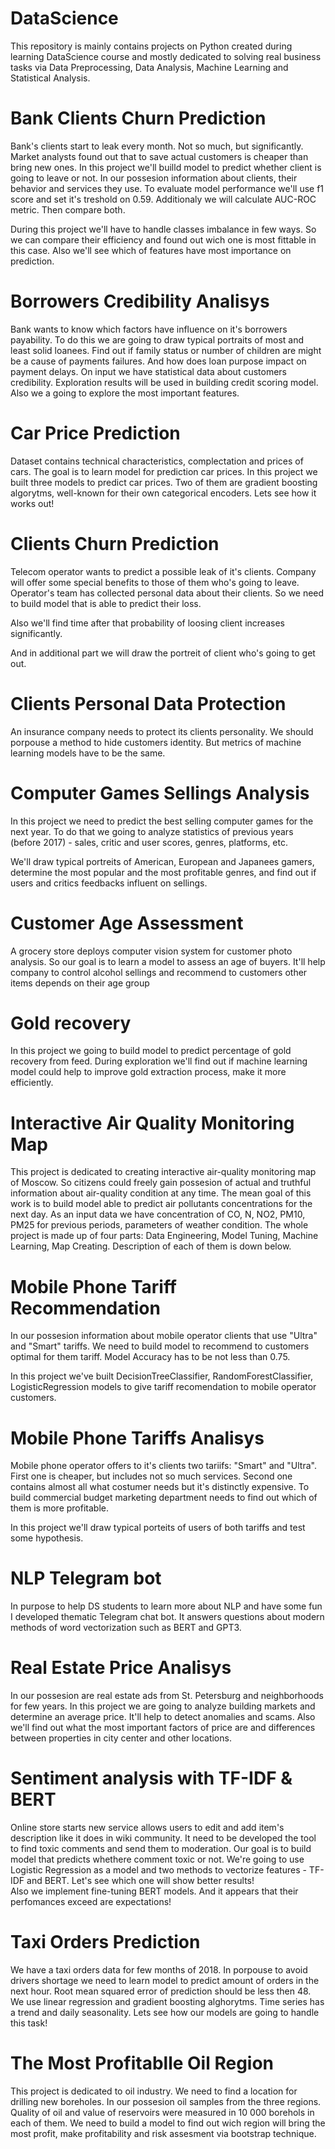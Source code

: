 # DataScience
This repository is mainly contains projects on Python created during learning DataScience course and mostly dedicated to solving real business tasks via Data Preprocessing, Data Analysis, Machine Learning and Statistical Analysis.

# Bank Clients Churn Prediction
Bank's clients start to leak every month. Not so much, but significantly. Market analysts found out that to save actual customers is cheaper than bring new ones. In this project we'll builld model to predict whether client is going to leave or not. In our possesion information about clients, their behavior and services they use. To evaluate model performance we'll use f1 score and set it's treshold on 0.59. Additionaly we will calculate AUC-ROC metric. Then compare both.

During this project we'll have to handle classes imbalance in few ways. So we can compare their efficiency and found out wich one is most fittable in this case. Also we'll see which of features have most importance on prediction. 

# Borrowers Credibility Analisys
Bank wants to know which factors have influence on it's borrowers payability. To do this we are going to draw typical portraits of most and least solid loanees. Find out if family status or number of children are might be a cause of payments failures. And how does loan purpose impact on payment delays. On input we have statistical data about customers credibility. Exploration results will be used in building credit scoring model. Also we a going to explore the most important features.

# Car Price Prediction
Dataset contains technical characteristics, complectation and prices of cars. The goal is to learn model for prediction car prices. In this project we built three models to predict car prices. Two of them are gradient boosting algorytms, well-known for their own categorical encoders. Lets see how it works out!

# Clients Churn Prediction
Telecom operator wants to predict a possible leak of it's clients. Company will offer some special benefits to those of them who's going to leave. Operator's team has collected personal data about their clients. So we need to build model that is able to predict their loss. 

Also we'll find time after that probability of loosing client increases significantly.

And in additional part we will draw the portreit of client who's going to get out.

# Clients Personal Data Protection
An insurance company needs to protect its clients personality. We should porpouse a method to hide customers identity. But metrics of machine learning models have to be the same.

# Computer Games Sellings Analysis

In this project we need to predict the best selling computer games for the next year. To do that we going to analyze statistics of previous years (before 2017) - sales, critic and user scores, genres, platforms, etc.

We'll draw typical portreits of American, European and Japanees gamers, determine the most popular and the most profitable genres, and find out if users and critics feedbacks influent on sellings. 

# Customer Age Assessment
A grocery store deploys computer vision system for customer photo analysis. So our goal is to learn a model to assess an age of buyers. It'll help company to control alcohol sellings and recommend to customers other items depends on their age group

# Gold recovery
In this project we going to build model to predict percentage of gold recovery from feed. During exploration we'll find out if machine learning model could help to improve gold extraction process, make it more efficiently.

# Interactive Air Quality Monitoring Map
This project is dedicated to creating interactive air-quality monitoring map of Moscow. So citizens could freely gain possesion of actual and truthful information about air-quality condition at any time. The mean goal of this work is to build model able to predict air pollutants concentrations for the next day. As an input data we have concentration of CO, N, NO2, PM10, PM25 for previous periods, parameters of weather condition. The whole project is made up of four parts: Data Engineering, Model Tuning, Machine Learning, Map Creating. Description of each of them is down below.

# Mobile Phone Tariff Recommendation
In our possesion information about mobile operator clients that use "Ultra" and "Smart" tariffs. We need to build model to recommend to customers optimal for them tariff. Model Accuracy has to be not less than 0.75.

In this project we've built DecisionTreeClassifier, RandomForestClassifier, LogisticRegression models to give tariff recomendation to mobile operator customers.

# Mobile Phone Tariffs Analisys
Mobile phone operator offers to it's clients two tariifs: "Smart" and "Ultra". First one is cheaper, but includes not so much services. Second one contains almost all what costumer needs but it's distinctly expensive. To build commercial budget marketing department needs to find out which of them is more profitable.

In this project we'll draw typical porteits of users of both tariffs and test some hypothesis.

# NLP Telegram bot
In purpose to help DS students to learn more about NLP and have some fun I developed thematic Telegram chat bot. It answers questions about modern methods of word vectorization such as BERT and GPT3.

# Real Estate Price Analisys
In our possesion are real estate ads from St. Petersburg and neighborhoods for few years. In this project we are going to analyze building markets and determine an average price. It'll help to detect anomalies and scams.
Also we'll find out what the most important factors of price are and differences between properties in city center and other locations.

# Sentiment analysis with TF-IDF & BERT
Online store starts new service allows users to edit and add item's description like it does in wiki community. It need to be developed the tool to find toxic comments and send them to moderation. Our goal is to build model that predicts whethere comment toxic or not. We're going to use Logistic Regression as a model and two methods to vectorize features - TF-IDF and BERT. Let's see which one will show better results! <br />
Also we implement fine-tuning BERT models. And it appears that their perfomances exceed are expectations! 

# Taxi Orders Prediction
We have a taxi orders data for few months of 2018. In porpouse to avoid drivers shortage we need to learn model to predict amount of orders in the next hour. Root mean squared error of prediction should be less then 48. We use linear regression and gradient boosting alghorytms. Time series has a trend and daily seasonality. Lets see how our models are going to handle this task!

# The Most Profitablle Oil Region
This project is dedicated to oil industry. We need to find a location for drilling new boreholes. In our possesion oil samples from the three regions. Quality of oil and value of reservoirs were measured in 10 000 borehols in each of them. We need to build a model to find out wich region will bring the most profit, make profitability and risk assesment via bootstrap technique.


